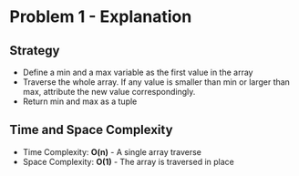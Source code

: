 # Problem 1 - Explanation
## Strategy
- Define a min and a max variable as the first value in the array
- Traverse the whole array. If any value is smaller than min or larger than max, attribute the new value correspondingly.
- Return min and max as a tuple
## Time and Space Complexity
- Time Complexity: **O(n)** - A single array traverse
- Space Complexity: **O(1)** - The array is traversed in place
